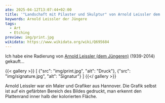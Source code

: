 ```yaml
---
ate: 2025-04-12T13:07:44+02:00
title: '"Landschaft mit Pilaster und Skulptur" von Arnold Leissler dem Jüngeren (1939-2014)'
keywords: Arnold Leissler der Jüngere
tags:
  - Art
  - Etching
preview: img/print.jpg
wikidata: https://www.wikidata.org/wiki/Q695684
---
```


Ich habe eine Radierung von [Arnold Leissler (dem Jüngeren)](https://de.wikipedia.org/wiki/Arnold_Leissler_der_J%C3%BCngere) (1939-2014) gekauft...
<!--more-->

{{< gallery >}}
[
  {"src": "img/print.jpg", "alt": "Druck"},
  {"src": "img/signature.jpg", "alt": "Signatur"}
]
{{</ gallery >}}

Arnold Leissler war ein Maler und Grafiker aus Hannover. Die Grafik selbst ist auf ein gefärbten Bereich des Bildes gedruckt, man erkennt den Plattenrand inner halb der kolorierten Fläche.
